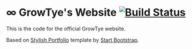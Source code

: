 # ∞ GrowTye's Website [![Build Status](https://travis-ci.org/cvatch/cvatch.github.io.svg?branch=master)](https://travis-ci.org/cvatch/cvatch.github.io)


This is the code for the official GrowTye website.

Based on [Stylish Portfolio](http://startbootstrap.com/template-overviews/stylish-portfolio/) template by [Start Bootstrap](http://startbootstrap.com/).
